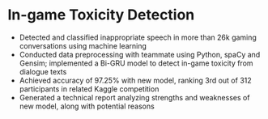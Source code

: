# In-game Toxicity Detection
- Detected and classified inappropriate speech in more than 26k gaming conversations using machine learning
- Conducted data preprocessing with teammate using Python, spaCy and Gensim; implemented a Bi-GRU model to
detect in-game toxicity from dialogue texts
- Achieved accuracy of 97.25% with new model, ranking 3rd out of 312 participants in related Kaggle competition
- Generated a technical report analyzing strengths and weaknesses of new model, along with potential reasons
